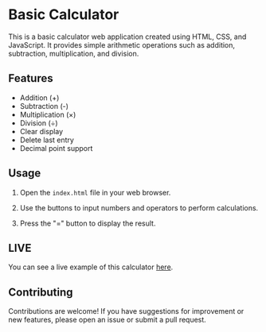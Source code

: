 # Basic Calculator

This is a basic calculator web application created using HTML, CSS, and JavaScript. It provides simple arithmetic operations such as addition, subtraction, multiplication, and division.

## Features

- Addition (+)
- Subtraction (-)
- Multiplication (×)
- Division (÷)
- Clear display
- Delete last entry
- Decimal point support

## Usage

1. Open the `index.html` file in your web browser.

2. Use the buttons to input numbers and operators to perform calculations.

3. Press the "=" button to display the result.

## LIVE

You can see a live example of this calculator [here](https://example.com).

## Contributing

Contributions are welcome! If you have suggestions for improvement or new features, please open an issue or submit a pull request.
